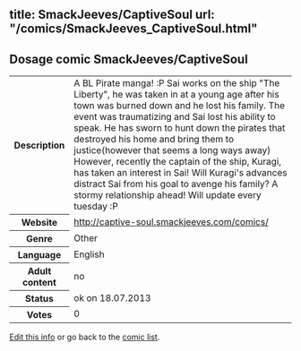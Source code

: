 title: SmackJeeves/CaptiveSoul
url: "/comics/SmackJeeves_CaptiveSoul.html"
---
Dosage comic SmackJeeves/CaptiveSoul
-----------------------------------------

<p id="msg"></p>
<script type="text/javascript">
if (window.location.search === '?edit_info_mail=sent_ok') {
  var elem = document.getElementById("msg");
  elem.innerHTML = 'Edited information sucessfully sent for review, which is usually done daily. Thanks!';
  elem.className = 'ok';
}
</script>
<table class="comicinfo">
<tr>
<th>Description</th><td>A BL Pirate manga! :P Sai works on the ship &quot;The Liberty&quot;, he was taken in at a young age after his town was burned down and he lost his family. The event was traumatizing and Sai lost his ability to speak. He has sworn to hunt down the pirates that destroyed his home and bring them to justice(however that seems a long ways away) However, recently the captain of the ship, Kuragi, has taken an interest in Sai! Will Kuragi's advances distract Sai from his goal to avenge his family? A stormy relationship ahead! Will update every tuesday :P</td>
</tr>
<tr>
<th>Website</th><td><a href="http://captive-soul.smackjeeves.com/comics/">http://captive-soul.smackjeeves.com/comics/</a></td>
</tr>
<tr>
<th>Genre</th><td>Other</td>
</tr>
<tr>
<th>Language</th><td>English</td>
</tr>
<tr>
<th>Adult content</th><td>no</td>
</tr>
<tr>
<th>Status</th><td>ok on 18.07.2013</td>
</tr>
<tr>
<th>Votes</th><td>0</td>
</tr>
</table>

[Edit this info](SmackJeeves_CaptiveSoul_edit.html) or go back to the [comic list](../comic-index.html).
